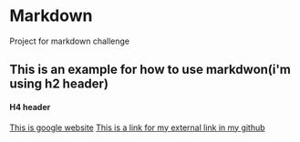 # Markdown
Project for markdown challenge
## This is an example for how to use markdwon(i'm using h2 header)
#### H4 header
[This is google website](https://www.google.com)
[This is a link for my external link in my github](https://github.com/cnhuijiang/Markdown/blob/master/External%20link)
